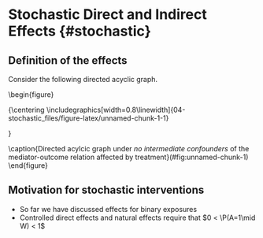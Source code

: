 # Stochastic Direct and Indirect Effects {#stochastic}

## Definition of the effects

Consider the following directed acyclic graph.

\begin{figure}

{\centering \includegraphics[width=0.8\linewidth]{04-stochastic_files/figure-latex/unnamed-chunk-1-1} 

}

\caption{Directed acylcic graph under _no intermediate confounders_ of the mediator-outcome relation affected by treatment}(\#fig:unnamed-chunk-1)
\end{figure}

## Motivation for stochastic interventions

- So far we have discussed effects for binary exposures
- Controlled direct effects and natural effects require that $0 < \P(A=1\mid W) < 1$

